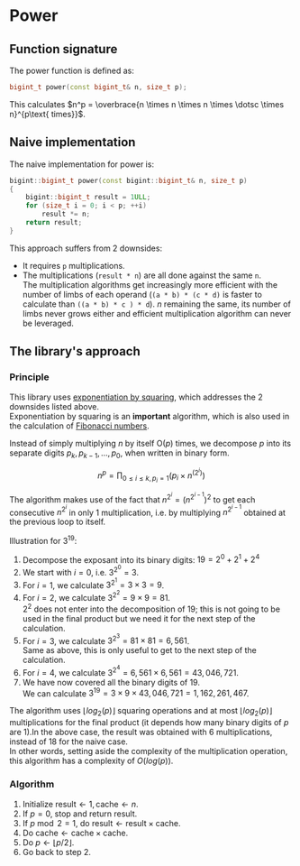 # Power

## Function signature

The power function is defined as:

```c++
bigint_t power(const bigint_t& n, size_t p);
```

This calculates $n^p = \overbrace{n \times n \times n \times \dotsc \times n}^{p\text{ times}}$.

## Naive implementation

The naive implementation for power is:

```c++
bigint::bigint_t power(const bigint::bigint_t& n, size_t p)
{
    bigint::bigint_t result = 1ULL;
    for (size_t i = 0; i < p; ++i)
        result *= n;
    return result;
}
```

This approach suffers from 2 downsides:
 - It requires `p` multiplications.
 - The multiplications (`result * n`) are all done against the same `n`.<br/>
 The multiplication algorithms get increasingly more efficient with the number of limbs of each operand (`(a * b) * (c * d)` is faster to calculate than `((a * b) * c ) * d`). $n$ remaining the same, its number of limbs never grows either and efficient multiplication algorithm can never be leveraged.

 ## The library's approach

 ### Principle

 This library uses [exponentiation by squaring](https://simple.wikipedia.org/wiki/Exponentiation_by_squaring), which addresses the 2 downsides listed above.<br/>Exponentiation by squaring is an **important** algorithm, which is also used in the calculation of [Fibonacci numbers](fibonacci.md).

 Instead of simply multiplying $n$ by itself $\text{O}(p)$ times, we decompose $p$ into its separate digits $p_k, p_{k-1}, \dotsc, p_0$, when written in binary form.

 $$
 n^p = \prod_{0 \leq i \leq k, p_i = 1} \big( p_i \times n^{(2^i)} \big)
 $$

The algorithm makes use of the fact that $n^{2^i} = (n^{2^{i-1}})^2$ to get each consecutive $n^{2^i}$ in only 1 multiplication, i.e. by multiplying $n^{2^{i-1}}$ obtained at the previous loop to itself.

Illustration for $3^{19}$:
1. Decompose the exposant into its binary digits: $19 = 2^0 + 2^1 + 2^4$
2. We start with $i = 0$, i.e. $3^{2^0} = 3$.
3. For $i = 1$, we calculate $3^{2^1} = 3 \times 3 = 9$.
4. For $i = 2$, we calculate $3^{2^2} = 9 \times 9 = 81$.<br/>
$2^2$ does not enter into the decomposition of 19; this is not going to be used in the final product but we need it for the next step of the calculation.
5. For $i = 3$, we calculate $3^{2^3} = 81 \times 81 = 6{,}561$.<br/>
Same as above, this is only useful to get to the next step of the calculation.
6. For $i = 4$, we calculate $3^{2^4} = 6{,}561 \times 6{,}561 = 43{,}046{,}721$.
7. We have now covered all the binary digits of $19$.<br/>
We can calculate $3^{19} = 3 \times 9 \times 43{,}046{,}721 = 1{,}162{,}261{,}467$.

The algorithm uses $\lfloor log_2(p) \rfloor$ squaring operations and at most $\lfloor log_2(p) \rfloor$ multiplications for the final product (it depends how many binary digits of $p$ are $1$).In the above case, the result was obtained with 6 multiplications, instead of 18 for the naive case.<br/>
In other words, setting aside the complexity of the multiplication operation, this algorithm has a complexity of $O(log(p))$.

### Algorithm

1. Initialize $\text{result} \leftarrow 1, \text{cache} \leftarrow n$.
2. If $p = 0$, stop and return $\text{result}$.
3. If $p \bmod 2 = 1$, do $\text{result} \leftarrow \text{result} \times \text{cache}$.
4. Do $\text{cache} \leftarrow \text{cache} \times \text{cache}$.
5. Do $p \leftarrow \lfloor p / 2 \rfloor$.
6. Go back to step 2.
